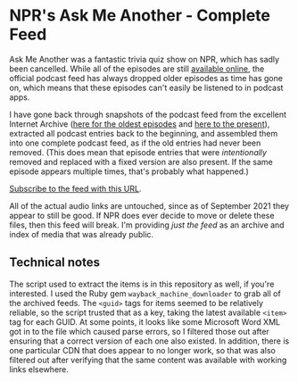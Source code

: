 # NPR's Ask Me Another - Complete Feed

Ask Me Another was a fantastic trivia quiz show on NPR, which has sadly been cancelled. While all of the episodes are still [available online](https://www.npr.org/programs/ask-me-another/archive), the official podcast feed has always dropped older episodes as time has gone on, which means that these episodes can't easily be listened to in podcast apps.

I have gone back through snapshots of the podcast feed from the excellent Internet Archive ([here for the oldest episodes](https://web.archive.org/web/*/www.npr.org/rss/podcast.php?id=510299) and [here to the present](https://web.archive.org/web/*/feeds.npr.org/510299/podcast.xml)), extracted all podcast entries back to the beginning, and assembled them into one complete podcast feed, as if the old entries had never been removed. (This does mean that episode entries that were *intentionally* removed and replaced with a fixed version are also present. If the same episode appears multiple times, that's probably what happened.)

[Subscribe to the feed with this URL](https://jbiatek.github.io/AskMeAnotherCompleteFeed/ama_complete_feed.xml).

All of the actual audio links are untouched, since as of September 2021 they appear to still be good. If NPR does ever decide to move or delete these files, then this feed will break. I'm providing *just the feed* as an archive and index of media that was already public.

## Technical notes

The script used to extract the items is in this repository as well, if you're interested. I used the Ruby gem `wayback_machine_downloader` to grab all of the archived feeds. The `<guid>` tags for items seemed to be relatively reliable, so the script trusted that as a key, taking the latest available `<item>` tag for each GUID. At some points, it looks like some Microsoft Word XML got in to the file which caused parse errors, so I filtered those out after ensuring that a correct version of each one also existed. In addition, there is one particular CDN that does appear to no longer work, so that was also filtered out after verifying that the same content was available with working links elsewhere.
